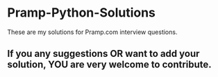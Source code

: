# Pramp-Python-Solutions
These are my solutions for Pramp.com interview questions.

## If you any suggestions OR want to add your solution, YOU are very welcome to contribute. 
